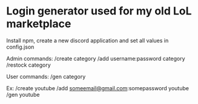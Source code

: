 # Login generator used for my old LoL marketplace

Install npm, create a new discord application and set all values in config.json

Admin commands:
/create category
/add username:password category
/restock category

User commands:
/gen category



Ex:
/create youtube
/add someemail@gmail.com:somepassword youtube
/gen youtube
